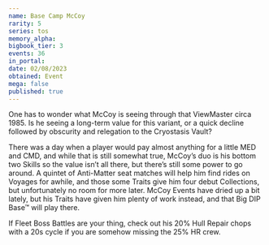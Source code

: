 ```yaml
---
name: Base Camp McCoy
rarity: 5
series: tos
memory_alpha:
bigbook_tier: 3
events: 36
in_portal:
date: 02/08/2023
obtained: Event
mega: false
published: true
---
```


One has to wonder what McCoy is seeing through that ViewMaster circa 1985. Is he seeing a long-term value for this variant, or a quick decline followed by obscurity and relegation to the Cryostasis Vault? 

There was a day when a player would pay almost anything for a little MED and CMD, and while that is still somewhat true, McCoy’s duo is his bottom two Skills so the value isn’t all there, but there’s still some power to go around. A quintet of Anti-Matter seat matches will help him find rides on Voyages for awhile, and those some Traits give him four debut Collections, but unfortunately no room for more later. McCoy Events have dried up a bit lately, but his Traits have given him plenty of work instead, and that Big DIP Base™ will play there. 

If Fleet Boss Battles are your thing, check out his 20% Hull Repair chops with a 20s cycle if you are somehow missing the 25% HR crew.
